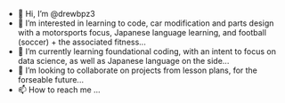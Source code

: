 - 👋 Hi, I’m @drewbpz3
- 👀 I’m interested in learning to code, car modification and parts design with a motorsports focus, Japanese language learning, and football (soccer) + the associated fitness...
- 🌱 I’m currently learning foundational coding, with an intent to focus on data science, as well as Japanese language on the side...
- 💞️ I’m looking to collaborate on projects from lesson plans, for the forseable future...
- 📫 How to reach me ... 

<!---
drewbpz3/drewbpz3 is a ✨ special ✨ repository because its `README.md` (this file) appears on your GitHub profile.
You can click the Preview link to take a look at your changes.
--->
